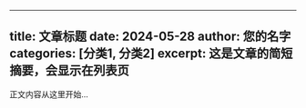    ---
   title: 文章标题
   date: 2024-05-28
   author: 您的名字
   categories: [分类1, 分类2]
   excerpt: 这是文章的简短摘要，会显示在列表页
   ---

   正文内容从这里开始...
